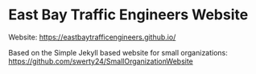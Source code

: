 # East Bay Traffic Engineers Website

Website: https://eastbaytrafficengineers.github.io/


Based on the Simple Jekyll based website for small organizations: https://github.com/swerty24/SmallOrganizationWebsite

